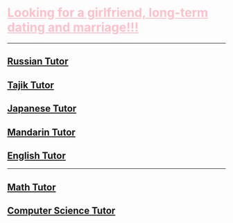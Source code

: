 <h1><a style="color: pink;" href="https://nakigoe.github.io/articles/girl.html">Looking for a girlfriend, long-term dating and marriage!!!</a></h1>
<hr>
<h2><a href="https://nakigoe.github.io/tutor/russian.html">Russian Tutor</a></h2>
<h2><a href="https://nakigoe.github.io/tutor/tajik.html">Tajik Tutor</a></h2>
<h2><a href="https://nakigoe.github.io/tutor/japanese.html">Japanese Tutor</a></h2>
<h2><a href="https://nakigoe.github.io/tutor/mandarin.html">Mandarin Tutor</a></h2>
<h2><a href="https://nakigoe.github.io/tutor/english.html">English Tutor</a></h2>
<hr>
<h2><a href="https://nakigoe.github.io/tutor/math.html">Math Tutor</a></h2>
<h2><a href="https://nakigoe.github.io/tutor/it.html">Computer Science Tutor</a></h2>
